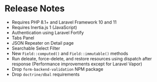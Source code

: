 # Release Notes

* Requires PHP 8.1+ and Laravel Framework 10 and 11
* Requires Inertia.js 1 (JavaScript)
* Authentication using Laravel Fortify
* Tabs Panel
* JSON Repeater on Detail page
* Searchable Select Filter
* New `Field::computed()` and `Field::immutable()` methods
* Run deleate, force-delete, and restore resources using dispatch after response (Performance improvements except for Laravel Vapor)
* Drop `form-backend-validation` NPM package
* Drop `doctrine/dbal` requirements
